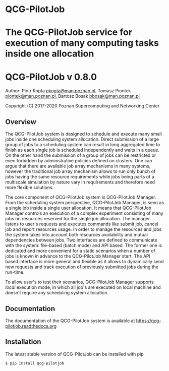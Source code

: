 # QCG-PilotJob
The QCG-PilotJob service for execution of many computing tasks inside one allocation
=======
# QCG-PilotJob v 0.8.0


Author: Piotr Kopta <pkopta@man.poznan.pl>, Tomasz Piontek <piontek@man.poznan.pl>, Bartosz Bosak <bbosak@man.poznan.pl>

Copyright (C) 2017-2020 Poznan Supercomputing and Networking Center


## Overview
The QCG-PilotJob system is designed to schedule and execute many small jobs inside one scheduling system allocation. 
Direct submission of a large group of jobs to a scheduling system can result in long aggregated time to finish as 
each single job is scheduled independently and waits in a queue. On the other hand the submission of a group of jobs 
can be restricted or even forbidden by administrative policies defined on clusters.
One can argue that there are available job array mechanisms in many systems, however the traditional job array 
mechanism allows to run only bunch of jobs having the same resource requirements while jobs being parts of 
a multiscale simulation by nature vary in requirements and therefore need more flexible solutions.

The core component of QCG-PilotJob system is QCG-PilotJob Manager.
From the scheduling system perspective, QCG-PilotJob Manager, is seen as
a single job inside a single user allocation. It means that QCG-PilotJob Manager controls an execution
of a complex experiment consisting of many
jobs on resources reserved for the single job allocation. The manager
listens to user's requests and executes commands like submit job, cancel
job and report resources usage. In order to manage the resources and
jobs the system takes into account both resources availability and
mutual dependencies between jobs. Two interfaces are defined to
communicate with the system: file-based (batch mode) and API based. The former
one is dedicated and more convenient for a static scenarios when a
number of jobs is known in advance to the QCG-PilotJob Manager start.
The API based interface is more general and flexible as it allows to
dynamically send new requests and track execution of previously
submitted jobs during the run-time.

To allow user's to test their scenarios, QCG-PilotJob Manager supports *local* execution mode, in which all job's 
are executed on local machine and doesn't require any scheduling system allocation.

## Documentation
The documentation of the QCG-PilotJob system is available at https://qcg-pilotjob.readthedocs.org

## Installation
The latest stable version of QCG-PilotJob can be installed with pip

```bash
$ pip install qcg-pilotjob
```


